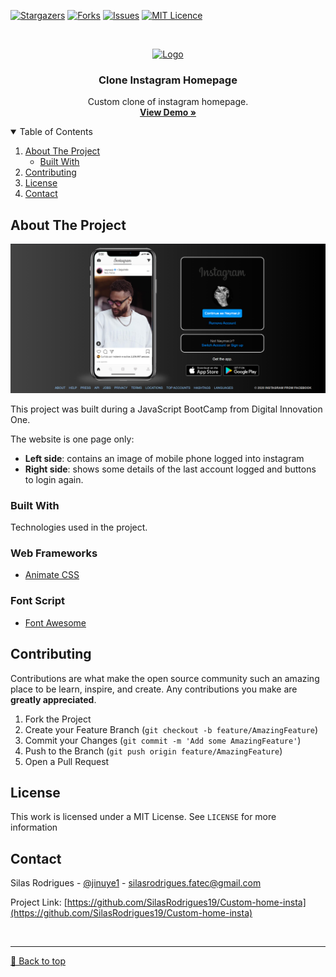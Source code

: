 [![Stargazers][stars-shield]][stars-url]
[![Forks][forks-shield]][forks-url]
[![Issues][issues-shield]][issues-url]
[![MIT Licence][license-shield]][license-url]


<!-- PROJECT LOGO -->
<br />
<p align="center">
  <a href="https://clone-insta-homepage.vercel.app">
    <img src="https://i.pinimg.com/originals/c9/d2/34/c9d2347a80a91b5147a578da2a4bbfae.png" alt="Logo" width="80" height="80">
  </a>

  <h3 align="center">Clone Instagram Homepage</h3>

  <p align="center">
    Custom clone of instagram homepage.
    <br />
    <a href="https://clone-insta-homepage.vercel.app"><strong>View Demo »</strong></a>
    <br />
  </p>
</p>



<!-- TABLE OF CONTENTS -->
<details open="open">
  <summary>Table of Contents</summary>
  <ol>
    <li>
      <a href="#about-the-project">About The Project</a>
      <ul>
        <li><a href="#built-with">Built With</a></li>
      </ul>
    </li>
    <li><a href="#contributing">Contributing</a></li>
    <li><a href="#license">License</a></li>
    <li><a href="#contact">Contact</a></li>
  </ol>
</details>



<!-- ABOUT THE PROJECT -->
## About The Project

[![About View][product-screenshot]](https://clone-insta-homepage.vercel.app)

This project was built during a JavaScript BootCamp from Digital Innovation One.

The website is one page only:
* **Left side**: contains an image of mobile phone logged into instagram
* **Right side**: shows some details of the last account logged and buttons to login again.


### Built With

Technologies used in the project.

### Web Frameworks
* [Animate CSS](https://animate.style)

### Font Script
* [Font Awesome](https://fontawesome.com)


<!-- CONTRIBUTING -->
## Contributing

Contributions are what make the open source community such an amazing place to be learn, inspire, and create. Any contributions you make are **greatly appreciated**.

1. Fork the Project
2. Create your Feature Branch (`git checkout -b feature/AmazingFeature`)
3. Commit your Changes (`git commit -m 'Add some AmazingFeature'`)
4. Push to the Branch (`git push origin feature/AmazingFeature`)
5. Open a Pull Request


<!-- LICENSE -->
## License

This work is licensed under a MIT License. See `LICENSE` for more information


<!-- CONTACT -->
## Contact

Silas Rodrigues - [@jinuye1](https://twitter.com/jinuye1) - silasrodrigues.fatec@gmail.com

Project Link: [https://github.com/SilasRodrigues19/Custom-home-insta](https://github.com/SilasRodrigues19/Custom-home-insta)

   
   <!-- MARKDOWN LINKS & IMAGES -->
<!-- https://www.markdownguide.org/basic-syntax/#reference-style-links -->
[contributors-shield]: https://img.shields.io/github/contributors/SilasRodrigues19/Custom-home-insta.svg?style=for-the-badge
[contributors-url]: https://github.com/SilasRodrigues19/Custom-home-insta/graphs/contributors
[forks-shield]: https://img.shields.io/github/forks/SilasRodrigues19/Custom-home-insta.svg?style=for-the-badge
[forks-url]: https://github.com/SilasRodrigues19/Custom-home-insta/network/members
[stars-shield]: https://img.shields.io/github/stars/SilasRodrigues19/Custom-home-insta.svg?style=for-the-badge
[stars-url]: https://github.com/SilasRodrigues19/Custom-home-insta/stargazers
[issues-shield]: https://img.shields.io/github/issues/SilasRodrigues19/Custom-home-insta.svg?style=for-the-badge
[issues-url]: https://github.com/SilasRodrigues19/Custom-home-insta/issues
[license-shield]: https://img.shields.io/github/license/SilasRodrigues19/Custom-home-insta.svg?style=for-the-badge
[license-url]: https://github.com/SilasRodrigues19/Custom-home-insta/blob/master/LICENSE
[product-screenshot]: https://github.com/SilasRodrigues19/Custom-home-insta/blob/master/img/insta-desktop.png?raw=true


<br><hr>
[🔼 Back to top](#Clone-Instagram-Homepage)
